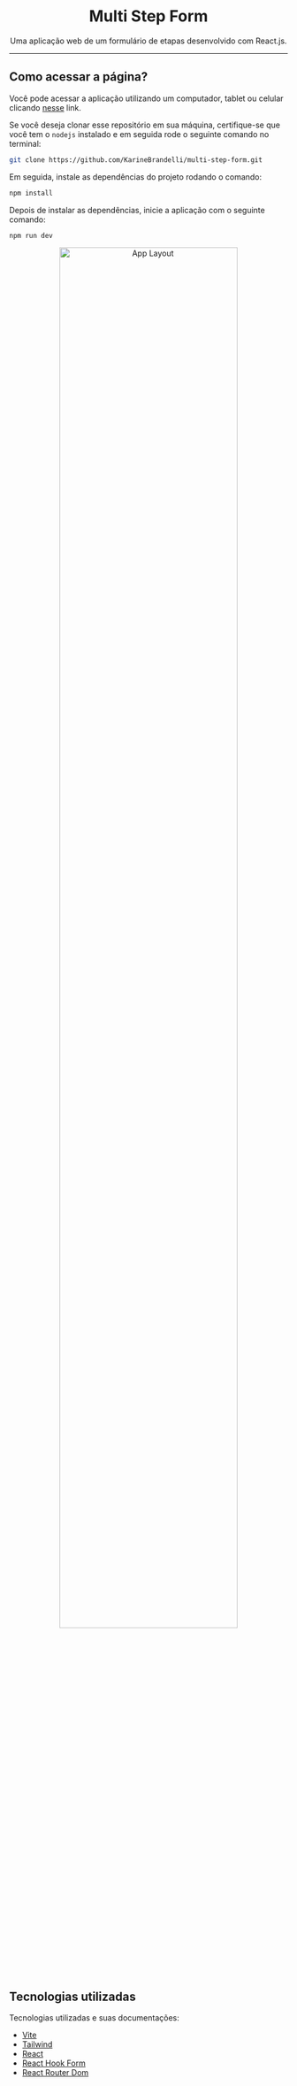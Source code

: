 <h1 align="center"> Multi Step Form </h1>

<p align="center">
  Uma aplicação web de um formulário de etapas desenvolvido com React.js.
</p>

------
## Como acessar a página?

Você pode acessar a aplicação utilizando um computador, tablet ou celular clicando [nesse](https://multi-step-form-zeta-five.vercel.app/) link.

Se você deseja clonar esse repositório em sua máquina, certifique-se que você tem o `nodejs` instalado e em seguida rode o seguinte comando no terminal:

```bash
git clone https://github.com/KarineBrandelli/multi-step-form.git
```

Em seguida, instale as dependências do projeto rodando o comando:

```bash
npm install
```

Depois de instalar as dependências, inicie a aplicação com o seguinte comando:

```bash
npm run dev
```

<p align="center">
  <img alt="App Layout" src="https://user-images.githubusercontent.com/108953489/236941855-ebfd661d-5d4f-4832-a74e-ea3c9e137e3d.gif" width="80%">
</p>

## Tecnologias utilizadas

Tecnologias utilizadas e suas documentações:

- [Vite](https://vitejs.dev/)
- [Tailwind](https://tailwindcss.com/)
- [React](https://reactjs.org/)
- [React Hook Form](https://react-hook-form.com/)
- [React Router Dom](https://reactrouter.com/en/main)
